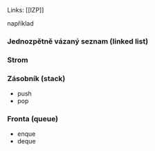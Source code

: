 Links: [[IZP]]

například
### Jednozpětně vázaný seznam (linked list)

### Strom

### Zásobník (stack)
- push
- pop

### Fronta (queue)
- enque
- deque